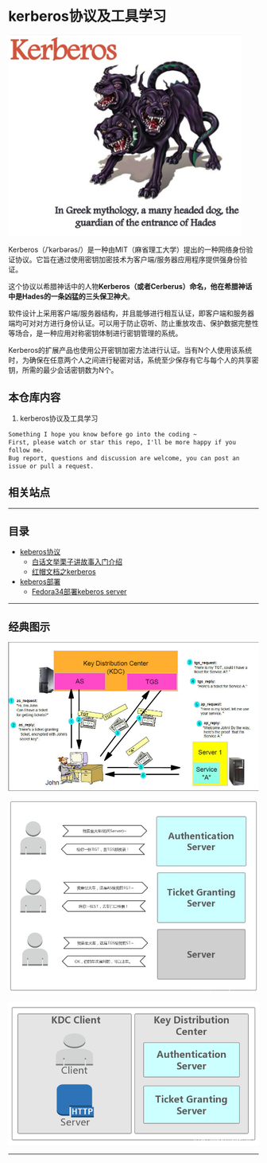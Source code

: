 # kerberos协议及工具学习

![20210515_155135_87](image/20210515_155135_87.png)

Kerberos（/ˈkərbərəs/）是一种由MIT（麻省理工大学）提出的一种网络身份验证协议。它旨在通过使用密钥加密技术为客户端/服务器应用程序提供强身份验证。

这个协议以希腊神话中的人物**Kerberos（或者Cerberus）**命名，他在希腊神话中是Hades的一条凶猛的**三头保卫神犬**。

软件设计上采用客户端/服务器结构，并且能够进行相互认证，即客户端和服务器端均可对对方进行身份认证。可以用于防止窃听、防止重放攻击、保护数据完整性等场合，是一种应用对称密钥体制进行密钥管理的系统。

Kerberos的扩展产品也使用公开密钥加密方法进行认证。当有N个人使用该系统时，为确保在任意两个人之间进行秘密对话，系统至少保存有它与每个人的共享密钥，所需的最少会话密钥数为N个。

## 本仓库内容

1. kerberos协议及工具学习


```
Something I hope you know before go into the coding ~
First, please watch or star this repo, I'll be more happy if you follow me.
Bug report, questions and discussion are welcome, you can post an issue or pull a request.
```

## 相关站点



---

## 目录



* [keberos协议](docs/keberos协议.md)
    * [白话文举栗子讲故事入门介绍](docs/keberos协议/白话文举栗子讲故事入门介绍.md)
    * [红帽文档之kerberos](docs/keberos协议/红帽文档之kerberos.md)
* [keberos部署](docs/keberos部署.md)
    * [Fedora34部署keberos server](docs/keberos部署/Fedora34.md)


---


## 经典图示

![20210515_161250_56](image/20210515_161250_56.png)

![20210515_161054_58](image/20210515_161054_58.png)

![20210515_161103_23](image/20210515_161103_23.png)

---
